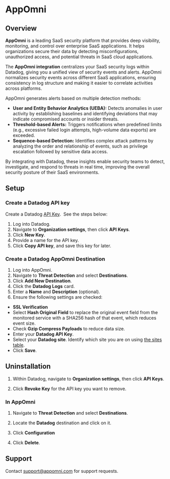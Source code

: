 # AppOmni

## Overview

**AppOmni** is a leading SaaS security platform that provides deep visibility, monitoring, and control over enterprise SaaS applications. It helps organizations secure their data by detecting misconfigurations, unauthorized access, and potential threats in SaaS cloud applications.

The **AppOmni integration** centralizes your SaaS security logs within Datadog, giving you a unified view of security events and alerts. AppOmni normalizes security events across different SaaS applications, ensuring consistency in log structure and making it easier to correlate activities across platforms.

AppOmni generates alerts based on multiple detection methods:

-   **User and Entity Behavior Analytics (UEBA):** Detects anomalies in user activity by establishing baselines and identifying deviations that may indicate compromised accounts or insider threats.
-   **Threshold-based Alerts:** Triggers notifications when predefined limits (e.g., excessive failed login attempts, high-volume data exports) are exceeded.
-   **Sequence-based Detection:** Identifies complex attack patterns by analyzing the order and relationship of events, such as privilege escalation followed by sensitive data access.

By integrating with Datadog, these insights enable security teams to detect, investigate, and respond to threats in real time, improving the overall security posture of their SaaS environments.

## Setup

### Create a Datadog API key

Create a Datadog [API Key][1].  See the steps below:

1. Log into Datadog.
2. Navigate to **Organization settings**, then click **API Keys**.
3. Click **New Key**.
4. Provide a name for the API key.
5. Click **Copy API key**, and save this key for later.

### Create a Datadog AppOmni Destination

1. Log into AppOmni.
2. Navigate to **Threat Detection** and select **Destinations**.
3. Click **Add New Destination**.
4. Click the **Datadog Logs** card.
5. Enter a **Name** and **Description** (optional).
6. Ensure the following settings are checked:
- **SSL Verification**
- Select **Hash Original Field** to replace the original event field from the monitored service with a       SHA256 hash of that event, which reduces event size.
- Check **Gzip Compress Payloads** to reduce data size.
- Enter your **Datadog API Key**.
- Select your **Datadog site**. Identify which site you are on using [the sites table][2].
- Click **Save**.


## Uninstallation

1. Within Datadog, navigate to **Organization settings**, then click **API Keys**.

2. Click **Revoke Key** for the API key you want to remove.

### In AppOmni

1. Navigate to **Threat Detection** and select **Destinations**.

2. Locate the **Datadog** destination and click on it.

3. Click **Configuration**

4. Click **Delete**.


## Support

Contact support@appomni.com for support requests.


[1]: https://docs.datadoghq.com/account_management/api-app-keys/
[2]: https://docs.datadoghq.com/getting_started/site/